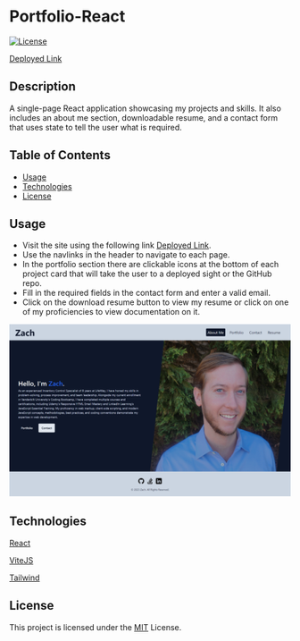 # Portfolio-React

[![License](https://img.shields.io/badge/License-MIT-yellow.svg)](https://opensource.org/licenses/MIT)

[Deployed Link](https://6500f966d4580509211c87f4--portfolio-react-09122023.netlify.app/)

## Description
A single-page React application showcasing my projects and skills. It also includes an about me section, downloadable resume, and a contact form that uses state to tell the user what is required.


## Table of Contents
- [Usage](#usage)
- [Technologies](#technologies)
- [License](#license)

## Usage
- Visit the site using the following link [Deployed Link](https://6500f966d4580509211c87f4--portfolio-react-09122023.netlify.app/).
- Use the navlinks in the header to navigate to each page.
- In the portfolio section there are clickable icons at the bottom of each project card that will take the user to a deployed sight or the GitHub repo.
- Fill in the required fields in the contact form and enter a valid email.
- Click on the download resume button to view my resume or click on one of my proficiencies to view documentation on it.

![Screenshot](assets/siteScreenshot.png)


## Technologies
[React](https://react.dev/)

[ViteJS](https://vitejs.dev/)

[Tailwind](https://tailwindcss.com/)


## License
This project is licensed under the [MIT](https://opensource.org/licenses/MIT) License.
